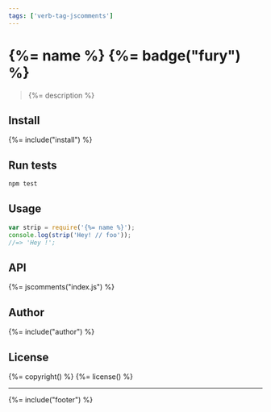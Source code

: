 ```yaml
---
tags: ['verb-tag-jscomments']
---
```

# {%= name %} {%= badge("fury") %}

> {%= description %}

## Install
{%= include("install") %}

## Run tests

```bash
npm test
```

## Usage

```js
var strip = require('{%= name %}');
console.log(strip('Hey! // foo'));
//=> 'Hey !';
```

## API
{%= jscomments("index.js") %}


## Author
{%= include("author") %}

## License
{%= copyright() %}
{%= license() %}

***

{%= include("footer") %}